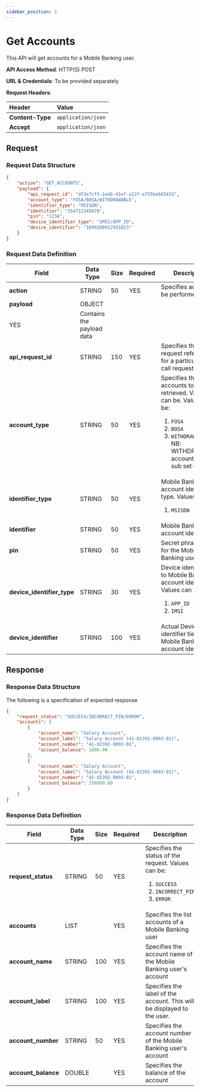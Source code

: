 ```yaml
---
sidebar_position: 2
---
```


# Get Accounts

This API will get accounts for a Mobile Banking user.

__API Access Method__: HTTP(S) POST<br/>

__URL & Credentials__: To be provided separately<br/>

__Request Headers__:<br/>

|  Header    |  Value     | 
| :----- | :---------- |
|  __Content-Type__     |  ```application/json``` |
|  __Accept__     |  ```application/json``` |

## Request

### Request Data Structure

```json
{
	"action": "GET_ACCOUNTS",
	"payload": {
		"api_request_id": "df3e7cf5-1e4b-41ef-a22f-e755be665432",
		"account_type": "FOSA/BOSA/WITHDRAWABLE",
		"identifier_type": "MSISDN",
		"identifier": "254712345678",
		"pin": "1234",
		"device_identifier_type": "IMSI/APP_ID",
		"device_identifier": "1099200912931023"
	}
}
```

### Request Data Definition

| **Field** | **Data Type** | **Size** | **Required** | **Description** |
| --- | --- | --- | --- | --- |
| **action** | STRING | 50 | YES | Specifies action to be performed. |
| **payload** | OBJECT |
| YES | Contains the payload data |
| **api_request_id** | STRING | 150 | YES | Specifies the unique request reference for a particular API call request. |
| **account_type** | STRING | 50 | YES | Specifies the type of accounts to be retrieved. Values can be. Values can be: <ol><li>```FOSA```</li><li>```BOSA```</li><li>```WITHDRAWABLE``` NB: WITHDRAWABLE accounts is a sub set of FOSA</li></ol> |
| **identifier_type** | STRING | 50 | YES | Mobile Banking account identifier type. Values can be:<ol><li>```MSISDN```</li></ol> |
| **identifier** | STRING | 50 | YES | Mobile Banking account identifier. | 
| **pin** | STRING | 50 | YES | Secret phrase/PIN for the Mobile Banking user | 
| **device_identifier_type** | STRING | 30 | YES | Device identifier tied to Mobile Banking account identifier. Values can be:<ol><li>```APP_ID```</li><li>```IMSI```</li></ol> |
| **device_identifier** | STRING | 100 | YES | Actual Device identifier tied to Mobile Banking account identifier |

## Response

### Response Data Structure

The following is a specification of expected response

```json
{
	"request_status": "SUCCESS/INCORRECT_PIN/ERROR",
	"accounts": [
		{
			"account_name": "Salary Account",
			"account_label": "Salary Account (41-02392-0093-01)",
			"account_number": "41-02392-0093-01",
			"account_balance": 1600.00
		},
		{
			"account_name": "Salary Account",
			"account_label": "Salary Account (41-02392-0093-01)",
			"account_number": "41-02392-0093-01",
			"account_balance": 250000.00
		}
	]
}
```

### Response Data Definition

| **Field** | **Data Type** | **Size** | **Required** | **Description** |
| --- | --- | --- | --- | --- |
| **request_status** | STRING | 50 | YES | Specifies the status of the request. Values can be:<ol><li>```SUCCESS```</li><li>```INCORRECT_PIN```</li><li>```ERROR```</li></ol> |
| **accounts** | LIST | | YES | Specifies the list accounts of a Mobile Banking user | 
| **account_name** | STRING | 100 | YES | Specifies the account name of the Mobile Banking user's account | 
| **account_label** | STRING | 100 | YES | Specifies the label of the account. This will be displayed to the user. | 
| **account_number** | STRING | 50 | YES | Specifies the account number of the Mobile Banking user's account | 
| **account_balance** | DOUBLE | | YES | Specifies the balance of the account |
